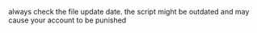 always check the file update date. the script might be outdated and may cause your account to be punished
